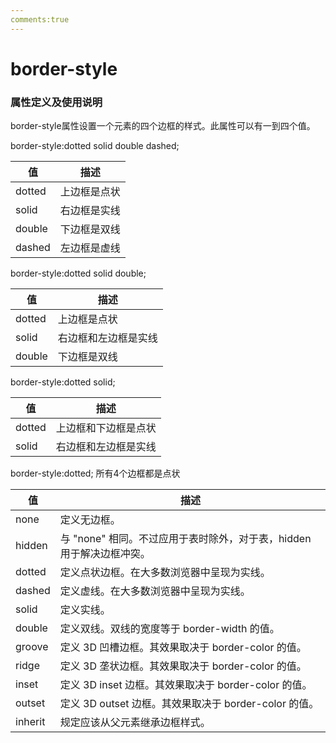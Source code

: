 ```yaml
---
comments:true
---
```

# border-style

### 属性定义及使用说明
border-style属性设置一个元素的四个边框的样式。此属性可以有一到四个值。

border-style:dotted solid double dashed;

|值|描述|
|-|-|
|dotted|上边框是点状|
|solid|右边框是实线|
|double|下边框是双线|
|dashed|左边框是虚线|

border-style:dotted solid double;

|值|描述|
|-|-|
|dotted|上边框是点状|
|solid|右边框和左边框是实线|
|double|下边框是双线|

border-style:dotted solid;

|值|描述|
|-|-|
|dotted|上边框和下边框是点状|
|solid|右边框和左边框是实线|

border-style:dotted;
所有4个边框都是点状


|值|描述|
|-|-|
|none|定义无边框。|
|hidden|与 "none" 相同。不过应用于表时除外，对于表，hidden 用于解决边框冲突。|
|dotted|定义点状边框。在大多数浏览器中呈现为实线。|
|dashed|定义虚线。在大多数浏览器中呈现为实线。|
|solid|定义实线。|
|double|定义双线。双线的宽度等于 border-width 的值。|
|groove|定义 3D 凹槽边框。其效果取决于 border-color 的值。|
|ridge|定义 3D 垄状边框。其效果取决于 border-color 的值。|
|inset|定义 3D inset 边框。其效果取决于 border-color 的值。|
|outset|定义 3D outset 边框。其效果取决于 border-color 的值。|
|inherit|规定应该从父元素继承边框样式。|
